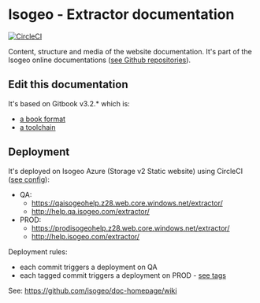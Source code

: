 # Isogeo - Extractor documentation

[![CircleCI](https://circleci.com/gh/isogeo/doc-extractor.svg?style=svg)](https://circleci.com/gh/isogeo/doc-extractor)

Content, structure and media of the website documentation. It's part of the Isogeo online documentations ([see Github repositories](https://github.com/search?q=topic%3Adocumentation+org%3Aisogeo&type=Repositories)).

## Edit this documentation

It's based on Gitbook v3.2.* which is:

* [a book format](https://github.com/GitbookIO/gitbook)
* [a toolchain](https://toolchain.gitbook.com/)

## Deployment

It's deployed on Isogeo Azure (Storage v2 Static website) using CircleCI ([see config](https://github.com/isogeo/doc-extractor/blob/master/.circleci/config.yml)):

* QA:
  * <https://qaisogeohelp.z28.web.core.windows.net/extractor/>
  * <http://help.qa.isogeo.com/extractor/>
* PROD:
  * <https://prodisogeohelp.z28.web.core.windows.net/extractor/>
  * <http://help.isogeo.com/extractor/>

Deployment rules:

* each commit triggers a deployment on QA
* each tagged commit triggers a deployment on PROD - [see tags](https://github.com/isogeo/doc-extractor/tags)

See: <https://github.com/isogeo/doc-homepage/wiki>
